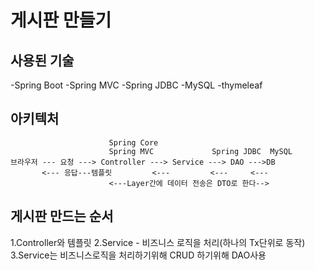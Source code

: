 # 게시판 만들기

## 사용된 기술

-Spring Boot
-Spring MVC
-Spring JDBC
-MySQL
-thymeleaf

## 아키텍처
```
                      Spring Core
                      Spring MVC             Spring JDBC  MySQL     
브라우저 --- 요청 ---> Controller ---> Service ---> DAO --->DB
       <--- 응답---템플릿         <---         <---     <---
                      <---Layer간에 데이터 전송은 DTO로 한다-->
```

## 게시판 만드는 순서
1.Controller와 템플릿
2.Service - 비즈니스 로직을 처리(하나의 Tx단위로 동작)
3.Service는 비즈니스로직을 처리하기위해 CRUD 하기위해 DAO사용
